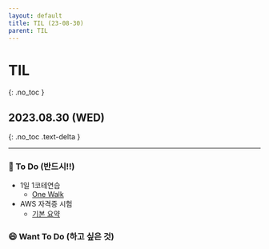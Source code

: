 ```yaml
---
layout: default
title: TIL (23-08-30)
parent: TIL
---
```


# TIL
{: .no_toc }

## 2023.08.30 (WED)
{: .no_toc .text-delta }

---

### 📔  To Do (반드시!!)

- 1일 1코테연습
    * [One Walk](https://hoooon22.github.io/docs/studies/codingtest/1day1coding/230830/)
- AWS 자격증 시험
    * [기본 요약](https://hoooon22.github.io/docs/studies/aws_saa/summary/)

### 😄  Want To Do (하고 싶은 것)

